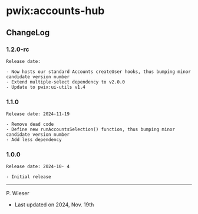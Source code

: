 # pwix:accounts-hub

## ChangeLog

### 1.2.0-rc

    Release date: 

    - Now hosts our standard Accounts createUser hooks, thus bumping minor candidate version number
    - Extend multiple-select dependency to v2.0.0
    - Update to pwix:ui-utils v1.4

### 1.1.0

    Release date: 2024-11-19

    - Remove dead code
    - Define new runAccountsSelection() function, thus bumping minor candidate version number
    - Add less dependency

### 1.0.0

    Release date: 2024-10- 4

    - Initial release

---
P. Wieser
- Last updated on 2024, Nov. 19th
